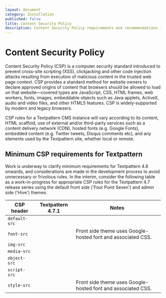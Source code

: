 ```yaml
---
layout: document
category: Installation
published: false
title: Content Security Policy
description: Content Security Policy requirements and recommendations for Textpattern CMS.
---
```


# Content Security Policy

Content Security Policy (CSP) is a computer security standard introduced to prevent cross-site scripting (XSS), clickjacking and other code injection attacks resulting from execution of malicious content in the trusted web page context. CSP provides a standard method for website owners to declare approved origins of content that browsers should be allowed to load on that website—covered types are JavaScript, CSS, HTML frames, web workers, fonts, images, embeddable objects such as Java applets, ActiveX, audio and video files, and other HTML5 features. CSP is widely-supported by modern and legacy browsers.

CSP rules for a Textpattern CMS instance will vary according to its content, HTML scaffold, use of external and/or third-party services such as a content delivery network (CDN), hosted fonts (e.g. Google Fonts), embedded content (e.g. Twitter tweets, Disqus comments etc), and any elements used by the Textpattern site, whether local or remote.

## Minimum CSP requirements for Textpattern

Work is underway to clarify minimum requirements for Textpattern 4.8 onwards, and considerations are made in the development process to avoid unnecessary or frivolous rules. In the interim, consider the following table as a work-in-progress for appropriate CSP rules for the Textpattern 4.7 release series using the default front side ('Four Point Seven') and admin side ('Hive') themes.

| CSP header | Textpattern 4.7.1 | Notes |
|------------|-------------------|-------|
|`default-src`|||
|`font-src`|| Front side theme uses Google-hosted font and associated CSS. |
|`img-src`|||
|`media-src`|||
|`object-src`|||
|`script-src`|||
|`style-src`|| Front side theme uses Google-hosted font and associated CSS. |
